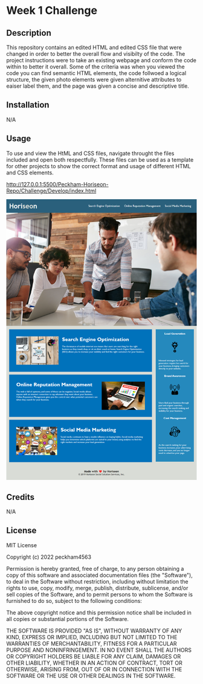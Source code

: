 # Week 1 Challenge

## Description
This repository contains an edited HTML and edited CSS file that were changed in order to better the overall flow and visibilty of the code. The project instructions were to take an existing webpage and conform the code within to better it overall. Some of the criteria was when you viewed the code you can find semantic HTML elements, the code follwoed a logical structure, the given photo elements were given alternitive attributes to eaiser label them, and the page was given a concise and descriptive title.  

## Installation

N/A

## Usage

To use and view the HtML and CSS files, navigate throught the files included and open both respectfully. These files can be used as a template for other projects to show the correct format and usage of different HTML and CSS elements. 

http://127.0.0.1:5500/Peckham-Horiseon-Repo/Challenge/Develop/index.html

![Screenshot](/assets/images/Horiseon-Screenshot.png "Webpage Screenshot")


## Credits

N/A

## License

MIT License

Copyright (c) 2022 peckham4563

Permission is hereby granted, free of charge, to any person obtaining a copy
of this software and associated documentation files (the "Software"), to deal
in the Software without restriction, including without limitation the rights
to use, copy, modify, merge, publish, distribute, sublicense, and/or sell
copies of the Software, and to permit persons to whom the Software is
furnished to do so, subject to the following conditions:

The above copyright notice and this permission notice shall be included in all
copies or substantial portions of the Software.

THE SOFTWARE IS PROVIDED "AS IS", WITHOUT WARRANTY OF ANY KIND, EXPRESS OR
IMPLIED, INCLUDING BUT NOT LIMITED TO THE WARRANTIES OF MERCHANTABILITY,
FITNESS FOR A PARTICULAR PURPOSE AND NONINFRINGEMENT. IN NO EVENT SHALL THE
AUTHORS OR COPYRIGHT HOLDERS BE LIABLE FOR ANY CLAIM, DAMAGES OR OTHER
LIABILITY, WHETHER IN AN ACTION OF CONTRACT, TORT OR OTHERWISE, ARISING FROM,
OUT OF OR IN CONNECTION WITH THE SOFTWARE OR THE USE OR OTHER DEALINGS IN THE
SOFTWARE.

